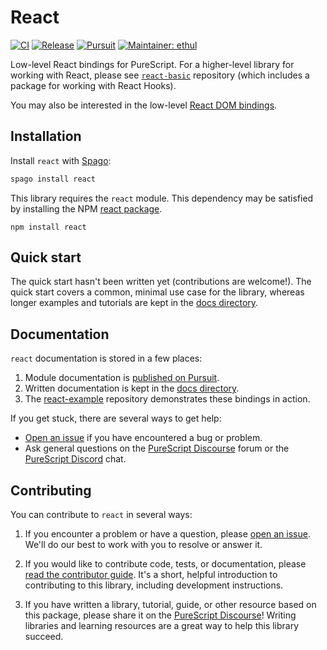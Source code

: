 # React

[![CI](https://github.com/purescript-contrib/purescript-react/workflows/CI/badge.svg?branch=main)](https://github.com/purescript-contrib/purescript-react/actions?query=workflow%3ACI+branch%3Amain)
[![Release](https://img.shields.io/github/release/purescript-contrib/purescript-react.svg)](https://github.com/purescript-contrib/purescript-react/releases)
[![Pursuit](https://pursuit.purescript.org/packages/purescript-react/badge)](https://pursuit.purescript.org/packages/purescript-react)
[![Maintainer: ethul](https://img.shields.io/badge/maintainer-ethul-teal.svg)](https://github.com/ethul)

Low-level React bindings for PureScript. For a higher-level library for working with React, please see [`react-basic`](https://github.com/lumihq/purescript-react-basic) repository (which includes a package for working with React Hooks).

You may also be interested in the low-level [React DOM bindings](https://github.com/purescript-contrib/purescript-react-dom).

## Installation

Install `react` with [Spago](https://github.com/purescript/spago):

```sh
spago install react
```

This library requires the `react` module. This dependency may be satisfied by installing the NPM [react package](https://www.npmjs.com/package/react).

```
npm install react
```

## Quick start

The quick start hasn't been written yet (contributions are welcome!). The quick start covers a common, minimal use case for the library, whereas longer examples and tutorials are kept in the [docs directory](./docs).

## Documentation

`react` documentation is stored in a few places:

1. Module documentation is [published on Pursuit](https://pursuit.purescript.org/packages/purescript-react).
2. Written documentation is kept in the [docs directory](./docs).
3. The [react-example](https://github.com/ethul/purescript-react-example) repository demonstrates these bindings in action.

If you get stuck, there are several ways to get help:

- [Open an issue](https://github.com/purescript-contrib/purescript-react/issues) if you have encountered a bug or problem.
- Ask general questions on the [PureScript Discourse](https://discourse.purescript.org) forum or the [PureScript Discord](https://purescript.org/chat) chat.

## Contributing

You can contribute to `react` in several ways:

1. If you encounter a problem or have a question, please [open an issue](https://github.com/purescript-contrib/purescript-react/issues). We'll do our best to work with you to resolve or answer it.

2. If you would like to contribute code, tests, or documentation, please [read the contributor guide](./CONTRIBUTING.md). It's a short, helpful introduction to contributing to this library, including development instructions.

3. If you have written a library, tutorial, guide, or other resource based on this package, please share it on the [PureScript Discourse](https://discourse.purescript.org)! Writing libraries and learning resources are a great way to help this library succeed.
